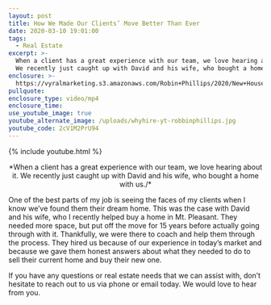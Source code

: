 ```yaml
---
layout: post
title: How We Made Our Clients’ Move Better Than Ever
date: 2020-03-10 19:01:00
tags:
  - Real Estate
excerpt: >-
  When a client has a great experience with our team, we love hearing about it.
  We recently just caught up with David and his wife, who bought a home with us.
enclosure: >-
  https://vyralmarketing.s3.amazonaws.com/Robin+Phillips/2020/New+House+Testimonial+v2.mp4
pullquote:
enclosure_type: video/mp4
enclosure_time:
use_youtube_image: true
youtube_alternate_image: /uploads/whyhire-yt-robbinphillips.jpg
youtube_code: 2cV1M2PrU94
---
```


{% include youtube.html %}

<p style="text-align:center">*When a client has a great experience with our team, we love hearing about it. We recently just caught up with David and his wife, who bought a home with us./*</p>

One of the best parts of my job is seeing the faces of my clients when I know we’ve found them their dream home. This was the case with David and his wife, who I recently helped buy a home in Mt. Pleasant. They needed more space, but put off the move for 15 years before actually going through with it. Thankfully, we were there to coach and help them through the process. They hired us because of our experience in today’s market and because we gave them honest answers about what they needed to do to sell their current home and buy their new one.&nbsp;

If you have any questions or real estate needs that we can assist with, don’t hesitate to reach out to us via phone or email today. We would love to hear from you.